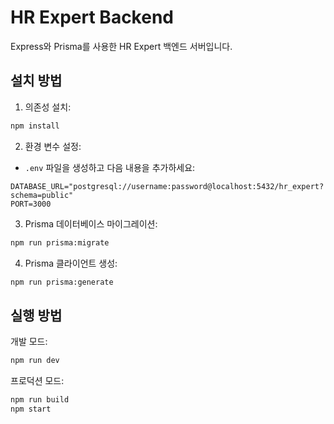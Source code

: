 # HR Expert Backend

Express와 Prisma를 사용한 HR Expert 백엔드 서버입니다.

## 설치 방법

1. 의존성 설치:
```bash
npm install
```

2. 환경 변수 설정:
- `.env` 파일을 생성하고 다음 내용을 추가하세요:
```
DATABASE_URL="postgresql://username:password@localhost:5432/hr_expert?schema=public"
PORT=3000
```

3. Prisma 데이터베이스 마이그레이션:
```bash
npm run prisma:migrate
```

4. Prisma 클라이언트 생성:
```bash
npm run prisma:generate
```

## 실행 방법

개발 모드:
```bash
npm run dev
```

프로덕션 모드:
```bash
npm run build
npm start
``` 